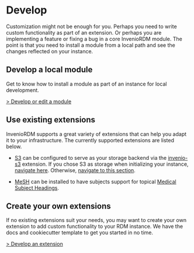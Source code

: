 # Develop

Customization might not be enough for you. Perhaps you need to write custom functionality as part of an extension.
Or perhaps you are implementing a feature or fixing a bug in a core InvenioRDM module.
The point is that you need to install a module from a local path
and see the changes reflected on your instance.

## Develop a local module

Get to know how to install a module as part of an instance for local development.

[> Develop or edit a module](develop.md)

## Use existing extensions

InvenioRDM supports a great variety of extensions that can help you adapt it to your infrastructure. The currently supported extensions are listed below.

- [S3](s3.md) can be configured to serve as your storage backend via the [invenio-s3](https://github.com/inveniosoftware/invenio-s3) extension. If you chose S3 as storage when initializing your instance, [navigate here](#i-chose-s3-when-initializing-the-repository). Otherwise, [navigate to this section](#i-didnt-choose-s3-when-initializing).

- [MeSH](https://github.com/galterlibrary/invenio-subjects-mesh) can be installed to have subjects support for topical [Medical Subject Headings](https://www.ncbi.nlm.nih.gov/mesh/).

## Create your own extensions

If no existing extensions suit your needs, you may want to create your own extension to add custom functionality to your RDM instance. We have the docs and cookiecutter template to get you started in no time.

[> Develop an extension](custom.md)
